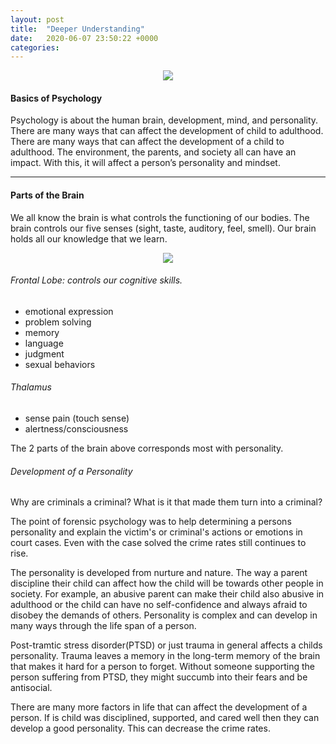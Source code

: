 ```yaml
---
layout: post
title:  "Deeper Understanding"	
date:   2020-06-07 23:50:22 +0000
categories: 	
---
```

<p align="center">
<a href="url"><img src="https://s3-us-west-2.amazonaws.com/courses-images-archive-read-only/wp-content/uploads/sites/902/2015/02/23225003/CNX_Psych_11_01_Masks.jpg" ></a>
</p>	

#### Basics of Psychology
Psychology is about the human brain, development, mind, and personality. There are many ways that can affect the development of child to adulthood. There are many ways that can affect the development of a child to adulthood. The environment, the parents, and society all can have an impact.  With this, it will affect a person’s personality and mindset. 

--- 
#### Parts of the Brain
<!--<p align="center">-->
<!--<a href="url"><img src="https://i0.wp.com/psychlearningcurve.org/wp-content/uploads/2017/06/forensic.jpg?fit=625%2C425" height=200 width=300 ></a>-->
<!--</p>-->
We all know the brain is what controls the functioning of our bodies. The brain controls our five senses (sight, taste, auditory, feel, smell). Our brain holds all our knowledge that we learn. 

<p align="center">
<a href="url"><img src="https://cdn.psychologytoday.com/sites/default/files/styles/image-article_inline_full/public/blogs/55975/2011/08/71474-61876.jpg?itok=za_1ieOx" ></a>
</p>

###### Frontal Lobe: controls our cognitive skills.
- emotional expression
- problem solving
- memory
- language
- judgment
- sexual behaviors


###### Thalamus
- sense pain (touch sense)
- alertness/consciousness

The 2 parts of the brain above corresponds most with personality. 


###### Development of a Personality
Why are criminals a criminal? What is it that made them turn into a criminal?

The point of forensic psychology was to help determining a persons personality and explain the victim's or criminal's actions or emotions in court cases. 
Even with the case solved the crime rates still continues to rise.

The personality is developed from nurture and nature. The way a parent discipline their child can affect how the child will be towards other people in society. For example, an abusive parent can make their child also abusive in adulthood or the child can have no self-confidence and always afraid to disobey the demands of others. Personality is complex and can develop in many ways through the life span of a person.

Post-tramtic stress disorder(PTSD) or just trauma in general affects a childs personality. Trauma leaves a memory in the long-term memory of the brain that makes it hard for a person to forget. Without someone supporting the person suffering from PTSD, they might succumb into their fears and be antisocial. 

There are many more factors in life that can affect the development of a person. If is child was disciplined, supported, and cared well then they can develop a good personality. This can decrease the crime rates. 




